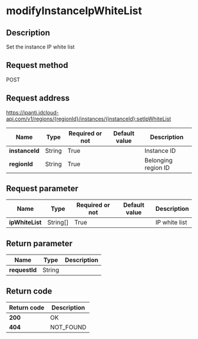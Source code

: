 # modifyInstanceIpWhiteList


## Description
Set the instance IP white list

## Request method
POST

## Request address
https://ipanti.jdcloud-api.com/v1/regions/{regionId}/instances/{instanceId}:setIpWhiteList

|Name|Type|Required or not|Default value|Description|
|---|---|---|---|---|
|**instanceId**|String|True||Instance ID|
|**regionId**|String|True||Belonging region ID|

## Request parameter
|Name|Type|Required or not|Default value|Description|
|---|---|---|---|---|
|**ipWhiteList**|String[]|True||IP white list|


## Return parameter
|Name|Type|Description|
|---|---|---|
|**requestId**|String||



## Return code
|Return code|Description|
|---|---|
|**200**|OK|
|**404**|NOT_FOUND|
